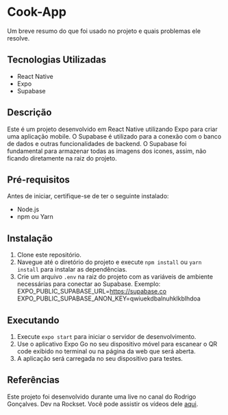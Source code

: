 # Cook-App

Um breve resumo do que foi usado no projeto e quais problemas ele resolve.

## Tecnologias Utilizadas

- React Native
- Expo
- Supabase

## Descrição

Este é um projeto desenvolvido em React Native utilizando Expo para criar uma aplicação mobile. O Supabase é utilizado para a conexão com o banco de dados e outras funcionalidades de backend. O Supabase foi fundamental para armazenar todas as imagens dos icones, assim, não ficando diretamente na raiz do projeto.

## Pré-requisitos

Antes de iniciar, certifique-se de ter o seguinte instalado:

- Node.js
- npm ou Yarn

## Instalação

1. Clone este repositório.
2. Navegue até o diretório do projeto e execute `npm install` ou `yarn install` para instalar as dependências.
3. Crie um arquivo `.env` na raiz do projeto com as variáveis de ambiente necessárias para conectar ao Supabase. Exemplo:
EXPO_PUBLIC_SUPABASE_URL=https://supabase.co
EXPO_PUBLIC_SUPABASE_ANON_KEY=qwiuekdbalnuhklkblhdoa


## Executando

1. Execute `expo start` para iniciar o servidor de desenvolvimento.
2. Use o aplicativo Expo Go no seu dispositivo móvel para escanear o QR code exibido no terminal ou na página da web que será aberta.
3. A aplicação será carregada no seu dispositivo para testes.

## Referências

Este projeto foi desenvolvido durante uma live no canal do Rodrigo Gonçalves. Dev na Rockset. Você pode assistir os vídeos dele [aqui](https://www.youtube.com/@orodrigogo).

